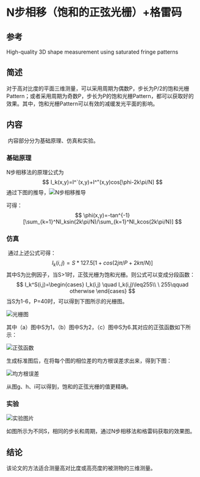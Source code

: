 # N步相移（饱和的正弦光栅）+格雷码

## 参考

High-quality 3D shape measurement using saturated fringe patterns  

## 简述

​	对于高对比度的平面三维测量，可以采用周期为偶数P，步长为P/2的饱和光栅Pattern；或者采用周期为奇数P，步长为P的饱和光栅Pattern，都可以获取好的效果。其中，饱和光栅Pattern可以有效的减缓发光平面的影响。

## 内容

​	内容部分分为基础原理、仿真和实验。

### 基础原理

N步相移法的原理公式为
$$
I_k(x,y)=I^`(x,y)+I^"(x,y)cos[\phi-2k\pi/N]
$$
通过下图的推导，![N步相移推导](https://github.com/N-January/paper-reading-DP/tree/master/High-quality%203D%20shape%20measurement%20using%20saturated%20fringe%20patterns\picture\N步相移推导.jpg)

可得：
$$
\phi(x,y)=-tan^{-1}[\sum_{k=1}^NI_ksin(2k\pi/N)/\sum_{k=1}^NI_kcos(2k\pi/N)]
$$

### 仿真

​	通过上述公式可得：
$$
I_k(i,j)=S*127.5[1+cos(2j\pi/P+2k\pi/N)]
$$
其中S为比例因子，当S>1时，正弦光栅为饱和光栅。则公式可以变成分段函数：
$$
I_k^S(i,j)=\begin{cases}
I_k(i,j) \quad I_k(i,j)\leq255\\
\ 255\qquad  otherwise
\end{cases}
$$
当S为1-6，P=40时，可以得到下图所示的光栅图。

![光栅图](https://github.com/N-January/paper-reading-DP/tree/master/High-quality%203D%20shape%20measurement%20using%20saturated%20fringe%20patterns\picture\光栅图.png)

其中（a）图中S为1，（b）图中S为2，（c）图中S为6.其对应的正弦函数如下所示：

![正弦函数](https://github.com/N-January/paper-reading-DP/tree/master/High-quality%203D%20shape%20measurement%20using%20saturated%20fringe%20patterns\picture\正弦函数.png)

生成标准图后，在将每个图的相位差的均方根误差求出来，得到下图：

![均方根误差](https://github.com/N-January/paper-reading-DP/tree/master/High-quality%203D%20shape%20measurement%20using%20saturated%20fringe%20patterns\picture\均方根误差.png)

从图g、h、i可以得到，饱和的正弦光栅的值更精确。

### 实验

![实验图片](https://github.com/N-January/paper-reading-DP/tree/master/High-quality%203D%20shape%20measurement%20using%20saturated%20fringe%20patterns\picture\实验图片.png)

如图所示为不同S，相同的步长和周期，通过N步相移法和格雷码获取的效果图。

## 结论

该论文的方法适合测量高对比度或高亮度的被测物的三维测量。